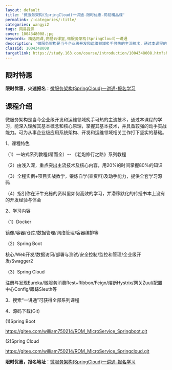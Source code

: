 ```yaml
---
layout: default
title: '微服务架构(SpringCloud)一讲通-限时优惠-网易精品课'
permalink: /:categories/:title/
categories: wangyi2
tags: 网易提供
cover: 1004348008.jpg
keywords: 精选网课,网易云课堂,微服务架构(SpringCloud)一讲通
description: '微服务架构是当今企业级开发和运维领域炙手可热的主流技术，通过本课程的学习，能深入理解其基本概念和核心原理，掌握其基本技术'
classid: 1004348008
targetlink: https://study.163.com/course/introduction/1004348008.htm?share=1&shareId=1025206652&utm_campaign=share&utm_medium=iphoneShare&utm_source=&utm_u=1025206652
---
```


## 限时特惠

**限时优惠，火速报名**：[微服务架构(SpringCloud)一讲通-报名学习](https://study.163.com/course/introduction/1004348008.htm?share=1&shareId=1025206652&utm_campaign=share&utm_medium=iphoneShare&utm_source=&utm_u=1025206652)

## 课程介绍

微服务架构是当今企业级开发和运维领域炙手可热的主流技术，通过本课程的学习，能深入理解其基本概念和核心原理，掌握其基本技术，并具备较强的动手实战能力。可为从事企业级应用系统架构、开发和运维领域相关工作打下坚实的基础。

1、课程特色

（1）一站式系列教程(精而全）-- 《老炮修行之路》系列教程

（2）由浅入深，重点突出主流技术及核心内容，用20%的时间掌握80%的知识

（3）全程实例+项目实战教学，锻炼自学(查资料)及动手能力，提供全套学习源码

（4）指引你在汗牛充栋的资料里如何高效的学习，并潜移默化的传授书本上没有的开发经验与体会

2、学习内容

（1）Docker

镜像/容器/仓库/数据管理/网络管理/容器编排等

（2）Spring Boot

核心/Web开发/数据访问/部署与测试/安全控制/监控和管理/企业级开发/Swagger2

（3）Spring Cloud

注册与发现Eureka/微服务消费Rest+Ribbon/Feign/熔断Hystrix/网关Zuul/配置中心Config/跟踪Sleuth等

3、搜索“一讲通”可获得全部系列课程

4、源码下载(Git)

(1)Spring Boot

https://gitee.com/william750214/ROM_MicroService_Springboot.git

(2)Spring Cloud

https://gitee.com/william750214/ROM_MicroService_Springcloud.git

**限时优惠，报名地址**：[微服务架构(SpringCloud)一讲通-报名学习](https://study.163.com/course/introduction/1004348008.htm?share=1&shareId=1025206652&utm_campaign=share&utm_medium=iphoneShare&utm_source=&utm_u=1025206652)

